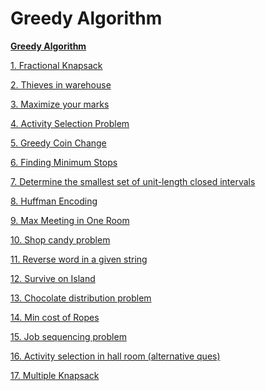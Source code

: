 # **Greedy Algorithm**

**[Greedy Algorithm](GreedyAlgorithm.cpp)**

[1. Fractional Knapsack]()

[2. Thieves in warehouse]()

[3. Maximize your marks]()

[4. Activity Selection Problem]()

[5. Greedy Coin Change]()

[6. Finding Minimum Stops]()

[7. Determine the smallest set of unit-length closed intervals]()

[8. Huffman Encoding]()

[9. Max Meeting in One Room]()

[10. Shop candy problem]()

[11. Reverse word in a given string]()

[12. Survive on Island]()

[13. Chocolate distribution problem]()

[14. Min cost of Ropes]()

[15. Job sequencing problem]()

[16. Activity selection in hall room (alternative ques)]()

[17. Multiple Knapsack]()